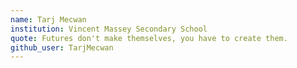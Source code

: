 ```yaml
---
name: Tarj Mecwan
institution: Vincent Massey Secondary School
quote: Futures don't make themselves, you have to create them.
github_user: TarjMecwan
---
```

